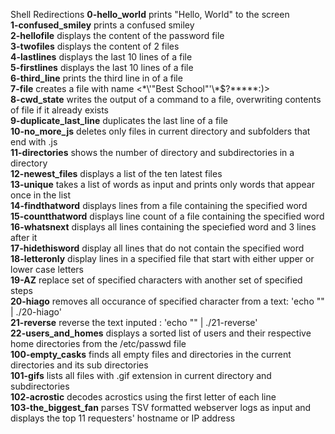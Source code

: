 Shell Redirections
**0-hello_world**  prints "Hello, World" to the screen  
**1-confused_smiley** prints a confused smiley  
**2-hellofile** displays the content of the password file  
**3-twofiles** displays the content of 2 files  
**4-lastlines** displays the last 10 lines of a file    
**5-firstlines** displays the last 10 lines of a file  
**6-third_line** prints the third line in of a file  
**7-file** creates a file with name <\*\\'"Best School"\'\\*$\?\*\*\*\*\*:)>  
**8-cwd_state** writes the output of a command to a file, overwriting contents of file if it already exists  
**9-duplicate_last_line** duplicates the last line of a file  
**10-no_more_js** deletes only files in current directory and subfolders that end with .js  
**11-directories** shows the number of directory and subdirectories in a directory  
**12-newest_files** displays a list of the ten latest files  
**13-unique** takes a list of words as input and prints only words that appear once in the list     
**14-findthatword** displays lines from a file containing the specified word   
**15-countthatword** displays line count of a file containing the specified word  
**16-whatsnext** displays all lines containing the speciefied word and 3 lines after it  
**17-hidethisword** display all lines that do not contain the specified word  
**18-letteronly** display lines in a specified file that start with either upper or lower case letters  
**19-AZ** replace set of specified characters with another set of specified steps  
**20-hiago** removes all occurance of specified character from a text: 'echo "<word>" | ./20-hiago'  
**21-reverse** reverse the text inputed : 'echo "<word>" | ./21-reverse'  
**22-users_and_homes** displays a sorted list of users and their respective home directories from the /etc/passwd file  
**100-empty_casks** finds all empty files and directories in the current directories and its sub directories  
**101-gifs** lists all files with .gif extension in current directory and subdirectories  
**102-acrostic** decodes acrostics using the first letter of each line  
**103-the_biggest_fan** parses TSV formatted webserver logs as input and displays the top 11 requesters' hostname or IP address
